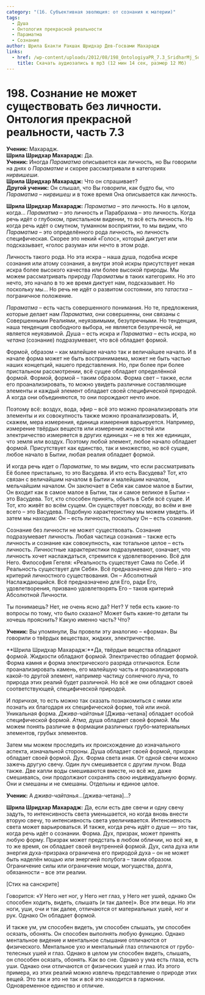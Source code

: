 ```yaml
---
category: "(16. Субъективная эволюция: от сознания к материи)"
tags:
  - Душа
  - Онтология прекрасной реальности
  - Параматма
  - Сознание
author: Шрила Бхакти Ракшак Шридхар Дев-Госвами Махарадж
links:
  - href: /wp-content/uploads/2012/08/198_OntologiyaPR_7.3_SridharMj_Soznaniye_ne_mojet_suwestvovat_bez_lichnosti.mp3
    title: Скачать аудиозапись в mp3 (12 мин 14 сек, размер 12 Мб)
---
```


# 198. Сознание не может существовать без личности. Онтология прекрасной реальности, часть 7.3

**Ученик:** Махарадж.\
**Шрила Шридхар Махарадж:** Да.\
**Ученик:** Иногда *Параматма* описывается как личность, но Вы говорили на днях о *Параматме* и скорее рассматривали в категориях *нирвишеши*.\
**Шрила Шридхар Махарадж:** Что он спрашивает?\
**Другой ученик:** Он слышал, что Вы говорили, как будто бы, что *Параматма* – *нирвишеш* и в тоже время Она описывается как личность.

**Шрила Шридхар Махарадж:** *Параматма* – это личность. Но в целом, когда… *Параматма* – это личность и Парабрахма – это личность. Когда речь идёт о глубоком, пристальном видении, то всё есть личность. Но когда речь идёт о смутном, туманном восприятии, то мы видим, что *Параматма* – это определённого рода личность, но личность специфическая. Скорее это некий «Голос», который диктует или подсказывает, «голос разума» или нечто в этом роде.

Личность такого рода. Но эта искра – наша душа, подобна искре сознания или атому сознания, а внутри этой искры присутствует некая искра более высокого качества или более высокой природы. Мы можем рассматривать природу *Параматмы* в таких категориях. Но это нечто, это начало в то же время диктует нам, подсказывает. Но поскольку мы… Но речь не идёт о развитом состоянии, это *татастха* – пограничное положение.

*Параматма* – есть часть совершенного понимания. Но те, предложения, которые делает нам *Параматма*, они совершенны, они связаны с Совершенными Реалиями, неуязвимыми, безупречными. Но тенденция, наша тенденция свободного выбора, не является безупречной, не является неуязвимой. Душа – есть искра и *Параматма* – есть искра, но *четана* (сознание) подразумевает, что всё обладает формой.

Формой, образом – как малейшее начало так и величайшее начало. И в начале форма может не быть воспринимаема, может не быть частью наших концепций, нашего представления. Но, при более при более пристальном рассмотрении, всё сущее обладает определённой формой. Формой, формой – таким образом. Форма свет – также, если его проанализировать, то можно увидеть различные составляющие элементы и каждый элемент обладает своей специфической природой. А когда они объединяются, то они порождают нечто иное.

Поэтому всё: воздух, вода, эфир – всё это можно проанализировать эти элементы и их совокупность также можно проанализировать. И, скажем, мера измерения, единица измерения варьируется. Например, измерение твёрдых веществ или измерение жидкостей или электричество измеряется в других единицах – не в тех же единицах, что земля или воздух. Поэтому любой элемент, любое начало обладает формой. Присутствует как единство, так и множество, но всё сущее, любое начало в Бытии, любая реалия обладает формой.

И когда речь идет о *Параматме*, то мы видим, что если рассматривать Её более пристально, то это Васудева. И кто есть Васудева? Тот, кто связан с величайшим началом в Бытии и малейшим началом, мельчайшим началом. Он заключает в Себя как самое малое в Бытии, Он входит как в самое малое в Бытии, так и самое великое в Бытии – это Васудева. Тот, кто способен принять, объять в Себя всё сущее. И Тот, кто живёт во всём сущем. Он существует повсюду, во всём и вне всего – это Васудева. Подобную характеристику мы можем увидеть. И затем мы находим: Он – есть личность, поскольку Он – есть сознание.

Сознание без личности не может существовать. Сознание подразумевает личность. Любая частица сознания – также есть личность и сознание как совокупность, как тотальное целое – есть личность. Личностные характеристики подразумевают, означает, что личность хочет наслаждаться, стремится к удовлетворению. Всё для Него. Философия Гегеля: «Реальность существует Сама по Себе. И Реальность существует для Себя». Всё предназначено для Него – это критерий личностного существования. Он – Абсолютный Наслаждающийся. Всё предназначено для Его, ради Его, удовлетворения, призвано удовлетворять Его – таков критерий Абсолютной Личности.

Ты понимаешь? Нет, не очень ясно да? Нет? У тебя есть какие-то вопросы по тому, что было сказано? Может быть какие-то детали ты хочешь прояснить? Какую именно часть? Что?

**Ученик:** Вы упомянули, Вы провели эту аналогию – «форма». Вы говорили о твёрдых веществах, жидких, электричестве.

**Шрила Шридхар Махарадж:**Да, твёрдые вещества обладают формой. Жидкости обладают формой. Электричество обладает формой. Форма камня и форма электрического разряда отличаются. Если проанализировать камень, его малейшую часть и проанализировать какой-то другой элемент, например частицу солнечного луча, то природа этих реалий будет различной. Но всё же они обладают своей соответствующей, специфической природой.

И *паричхая*, то есть можно так сказать познакомиться с ними или познать их благодаря их специфической форме, той или иной. Уникальная форма. *Джива-чайтанья* [Джива-четана] обладает особой специфической формой. *Атма,* душа обладает своей формой. Мы можем понять различие в формации различных грубо-материальных элементов, грубых элементов.

Затем мы можем проследить их происхождение до изначального аспекта, изначальной стороны. Душа обладает своей формой, призрак обладает своей формой. Дух. Форма света иная. От одной свечи можно зажечь другую свечу. Один луч смешивается с другим лучом. Вода также. Две капли воды смешиваются вместе, но всё же, даже смешиваясь, они продолжают сохранять свою индивидуальную форму. Они и смешаны и не смешаны. Отдельны и единое целое.

**Ученик:** А *джива-чайтанья…*[джива-четана]…?

**Шрила Шридхар Махарадж:** Да, если есть две свечи и одну свечу задуть, то интенсивность света уменьшается, но когда вновь внести вторую свечу, то интенсивность света увеличивается. Интенсивность света может варьироваться. И также, когда речь идёт о душе — это так, когда речь идёт о сознании. Форма. Дух, призрак, может принять любую форму. Призрак может предстать в любом обличии, но всё же, в то же время, он обладает своей внутренней формой. Дух, сила духа или энергия духа-призрака ограничена его природой духа – он не может быть наделён мощью или энергией полубога – таким образом. Ограничение силы или ограничение мощи, могущества, долга, обязанности – все эти реалии.

[Стих на санскрите]

Говорится: «У Него нет ног, у Него нет глаз, у Него нет ушей, однако Он способен ходить, видеть, слышать (и так далее)». Все эти вещи. Но эти ноги, уши, очи и так далее, отличаются от материальных ушей, ног и рук. Однако Он обладает формой.

И также ум, ум способен видеть, ум способен слышать, ум способен осязать, обонять. Он способен выполнять любую функцию. Однако ментальное видение и ментальное слышание отличаются от физического. Ментальное ухо и ментальный глаз отличаются от грубо-телесных ушей и глаз. Однако в целом ум способен видеть, слышать, он способен осязать, обонять. Как во сне. Однако у ума есть глаза, есть уши. Однако они отличаются от физических ушей и глаз. Из этого примера, из этих реалий можно извлечь представление о природе этих вещей. Это так и это не так и всё это находится в гармонии. Одновременное единство и отличие.

